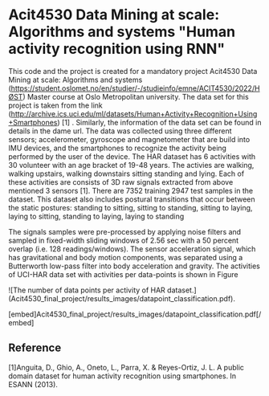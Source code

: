# Acit4530 Data Mining at scale: Algorithms and systems "Human activity recognition using RNN"

This code and the project is created for a mandatory project Acit4530 Data Mining at scale: Algorithms and systems (https://student.oslomet.no/en/studier/-/studieinfo/emne/ACIT4530/2022/HØST) Master course at Oslo Metropolitan university. The data set for this project is taken from the link (http://archive.ics.uci.edu/ml/datasets/Human+Activity+Recognition+Using+Smartphones) [1] . Similarly, the information of the data set can be found in details in the dame url. The data was collected using three different sensors; accelerometer, gyroscope and magnetometer that are build into IMU devices, and the smartphones to recognize the activity being performed by the user of the device. The HAR dataset has 6 activities with 30 volunteer with an age bracket of 19-48 years. The activies are walking, walking upstairs, walking downstairs sitting standing and lying.  Each of these activities are consists of 3D raw signals extracted from above mentioned 3 sensors [1]. There are 7352 training 2947 test samples in the dataset. This dataset also includes postural transitions that occur between the static postures: standing to sitting, sitting to standing, sitting to laying, laying to sitting, standing to laying, laying to standing

The signals samples were pre-processed by applying noise filters and sampled in fixed-width sliding windows of 2.56 sec with a 50 percent overlap (i.e. 128 readings/windows). The sensor acceleration signal, which has gravitational and body motion components, was separated using a Butterworth low-pass filter into body acceleration and gravity. The activities of UCI-HAR data set with activities per data-points is shown in Figure 

![The number of data points per activity of HAR dataset.] (Acit4530_final_project/results_images/datapoint_classification.pdf).  

[embed]Acit4530_final_project/results_images/datapoint_classification.pdf[/embed]















## Reference
[1]Anguita, D., Ghio, A., Oneto, L., Parra, X. & Reyes-Ortiz, J. L. A public domain dataset for human activity recognition using smartphones. In ESANN
(2013).
